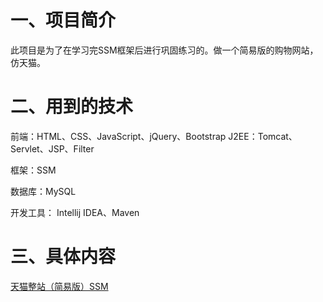 # 一、项目简介

此项目是为了在学习完SSM框架后进行巩固练习的。做一个简易版的购物网站，仿天猫。

# 二、用到的技术

前端：HTML、CSS、JavaScript、jQuery、Bootstrap
J2EE：Tomcat、Servlet、JSP、Filter

框架：SSM

数据库：MySQL

开发工具： Intellij IDEA、Maven

# 三、具体内容

[天猫整站（简易版）SSM](https://blog.csdn.net/lyj2018gyq/article/category/8055096)
